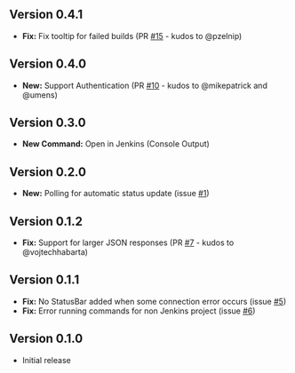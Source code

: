 ## Version 0.4.1

* **Fix:** Fix tooltip for failed builds (PR [#15](https://github.com/alefragnani/vscode-jenkins-status/pull/15) - kudos to @pzelnip)

## Version 0.4.0

* **New:** Support Authentication (PR [#10](https://github.com/alefragnani/vscode-jenkins-status/pull/10) - kudos to @mikepatrick and @umens)

## Version 0.3.0

* **New Command:** Open in Jenkins (Console Output)

## Version 0.2.0

* **New:** Polling for automatic status update (issue [#1](https://github.com/alefragnani/vscode-jenkins-status/issues/1))

## Version 0.1.2

* **Fix:** Support for larger JSON responses (PR [#7](https://github.com/alefragnani/vscode-jenkins-status/pull/7) - kudos to @vojtechhabarta)

## Version 0.1.1

* **Fix:** No StatusBar added when some connection error occurs (issue [#5](https://github.com/alefragnani/vscode-jenkins-status/issues/5))
* **Fix:** Error running commands for non Jenkins project (issue [#6](https://github.com/alefragnani/vscode-jenkins-status/issues/6))

## Version 0.1.0

* Initial release

